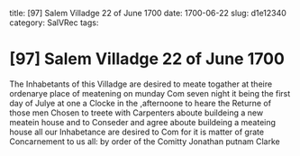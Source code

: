 title: [97] Salem Villadge 22 of June 1700
date: 1700-06-22
slug: d1e12340
category: SalVRec
tags: 


<div markdown class="doc" id="d1e12340">


# [97] Salem Villadge 22 of June 1700

The Inhabetants of this Villadge are desired to meate togather at theire ordenarye place of meatening on munday Com seven night it being the first day of Julye at one a Clocke in the ,afternoone to heare the Returne of those men Chosen to treete with Carpenters aboute buildeing a new meatein house and to Conseder and agree aboute buildeing a meateing house all our Inhabetance are desired to Com for it is matter of grate Concarnement to us all: by order of the Comitty  Jonathan putnam Clarke
</div>